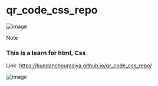 # qr_code_css_repo

 ![image](https://github.com/user-attachments/assets/fd07b563-eff1-4ebe-9ad8-a3a31fa29981)

 > [!NOTE]
> ### This is a learn for html, Css
> Link: https://kundanchourasiya.github.io/qr_code_css_repo/


![image](https://github.com/user-attachments/assets/da39b192-fcb4-4016-a7f1-9e07f2583c64)
